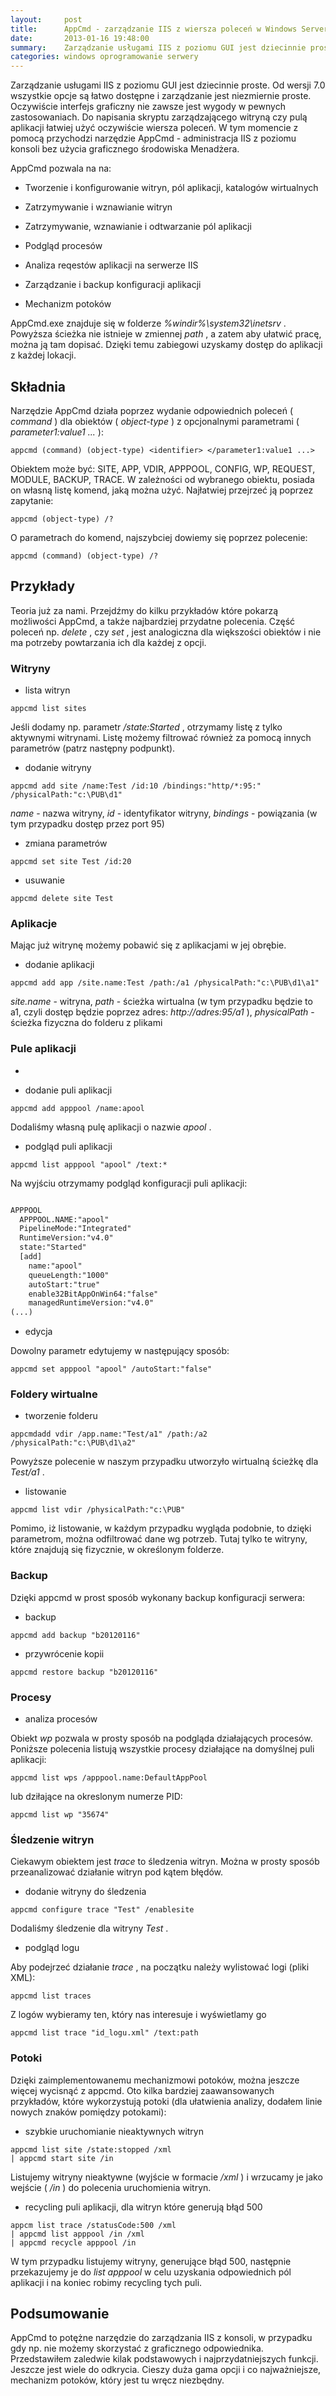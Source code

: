 ```yaml
---
layout:     post
title:      AppCmd - zarządzanie IIS z wiersza poleceń w Windows Server
date:       2013-01-16 19:48:00
summary:    Zarządzanie usługami IIS z poziomu GUI jest dziecinnie proste. Od wersji 7.0 wszystkie opcje są łatwo dostępne i zarządzanie jest niezmiernie proste. Oczywiście interfejs graficzny nie zawsze jest wygody w pewnych zastosowaniach. Do napisania skryptu zarządzającego witryną czy pulą aplikacji łatwiej...
categories: windows oprogramowanie serwery
---
```




Zarządzanie usługami IIS z poziomu GUI jest dziecinnie proste. Od wersji 7.0 wszystkie opcje są łatwo dostępne i zarządzanie jest niezmiernie proste. Oczywiście interfejs graficzny nie zawsze jest wygody w pewnych zastosowaniach. Do napisania skryptu zarządzającego witryną czy pulą aplikacji łatwiej użyć oczywiście wiersza poleceń. W tym momencie z pomocą przychodzi narzędzie AppCmd - administracja IIS z poziomu konsoli bez użycia graficznego środowiska Menadżera.

AppCmd pozwala na na:


  * Tworzenie i konfigurowanie witryn, pól aplikacji, katalogów wirtualnych


  * Zatrzymywanie i wznawianie witryn


  * Zatrzymywanie, wznawianie i  odtwarzanie pól aplikacji


  * Podgląd procesów


  * Analiza reqestów aplikacji na serwerze IIS


  * Zarządzanie i backup konfiguracji aplikacji


  * Mechanizm potoków


AppCmd.exe znajduje się w folderze  *%windir%\system32\inetsrv* . Powyższa ścieżka nie istnieje w zmiennej  *path* , a zatem aby ułatwić pracę, można ją tam dopisać. Dzięki temu zabiegowi uzyskamy dostęp do aplikacji z każdej lokacji.



## Składnia


Narzędzie AppCmd działa poprzez wydanie odpowiednich poleceń ( *command* ) dla obiektów ( *object-type* ) z opcjonalnymi parametrami ( *parameter1:value1 ...* ):


```shell
appcmd (command) (object-type) <identifier> </parameter1:value1 ...>
```


Obiektem może być:  SITE, APP, VDIR, APPPOOL, CONFIG, WP, REQUEST, MODULE, BACKUP, TRACE. W zależności od wybranego obiektu, posiada on własną listę komend, jaką można użyć. Najłatwiej przejrzeć ją poprzez zapytanie:


```shell
appcmd (object-type) /?
```


O parametrach do komend, najszybciej dowiemy się poprzez polecenie:


```shell
appcmd (command) (object-type) /? 
```





## Przykłady



Teoria już za nami. Przejdźmy do kilku przykładów które pokarzą możliwości AppCmd, a także najbardziej przydatne polecenia. Część poleceń  np.  *delete* , czy  *set* , jest analogiczna dla większości obiektów i nie ma potrzeby powtarzania ich dla każdej z opcji.



### Witryny





  * lista witryn


```shell
appcmd list sites
```

Jeśli dodamy np. parametr  */state:Started* , otrzymamy listę z tylko aktywnymi witrynami. Listę możemy filtrować również za pomocą innych parametrów (patrz następny podpunkt).


  * dodanie witryny


```shell
appcmd add site /name:Test /id:10 /bindings:"http/*:95:" /physicalPath:"c:\PUB\d1" 
```

 *name*  - nazwa witryny,  *id*  - identyfikator witryny,  *bindings*  - powiązania (w tym przypadku dostęp przez port 95)


  * zmiana parametrów


```shell
appcmd set site Test /id:20 
```




  * usuwanie


```shell
appcmd delete site Test
```






### Aplikacje


Mając już witrynę możemy pobawić się z aplikacjami w jej obrębie.



  * dodanie aplikacji



```shell
appcmd add app /site.name:Test /path:/a1 /physicalPath:"c:\PUB\d1\a1"
```

 *site.name*  - witryna,  *path*  - ścieżka wirtualna (w tym przypadku będzie to a1, czyli dostęp będzie poprzez adres:  *http://adres:95/a1* ),  *physicalPath*  - ścieżka fizyczna do folderu z plikami




### Pule aplikacji





  * 


  * dodanie puli aplikacji


```shell
appcmd add apppool /name:apool
```

Dodaliśmy własną pulę aplikacji o nazwie  *apool* .

  * podgląd puli aplikacji


```shell
appcmd list apppool "apool" /text:*
```

Na wyjściu otrzymamy podgląd konfiguracji puli aplikacji:


```txt

APPPOOL
  APPPOOL.NAME:"apool"
  PipelineMode:"Integrated"
  RuntimeVersion:"v4.0"
  state:"Started"
  [add] 
    name:"apool" 
    queueLength:"1000" 
    autoStart:"true" 
    enable32BitAppOnWin64:"false" 
    managedRuntimeVersion:"v4.0" 
(...)

```



  * edycja

Dowolny parametr edytujemy w następujący sposób:

```shell
appcmd set apppool "apool" /autoStart:"false"
```






### Foldery wirtualne





  * tworzenie folderu


```shell
appcmdadd vdir /app.name:"Test/a1" /path:/a2 /physicalPath:"c:\PUB\d1\a2"
```


Powyższe polecenie w naszym przypadku utworzyło wirtualną ścieżkę dla  *Test/a1* .


  * listowanie


```shell
appcmd list vdir /physicalPath:"c:\PUB"
```

Pomimo, iż listowanie, w każdym przypadku wygląda podobnie, to dzięki parametrom, można odfiltrować dane wg potrzeb. Tutaj tylko te witryny, które znajdują się fizycznie, w określonym folderze.





### Backup


Dzięki appcmd w prost sposób wykonany backup konfiguracji serwera:


  * backup


```shell
appcmd add backup "b20120116"
```


  * przywrócenie kopii


```shell
appcmd restore backup "b20120116"
```






### Procesy





  * analiza procesów

Obiekt  *wp*  pozwala w prosty sposób na podgląda działających procesów. Poniższe polecenia listują wszystkie procesy działające na domyślnej puli aplikacji:

```shell
appcmd list wps /apppool.name:DefaultAppPool
```

lub dziłające na okreslonym numerze PID:

```shell
appcmd list wp "35674"
```






### Śledzenie witryn


Ciekawym obiektem jest  *trace*  to śledzenia witryn. Można w prosty sposób przeanalizować działanie witryn pod kątem błędów.


  * dodanie witryny do śledzenia


```shell
appcmd configure trace "Test" /enablesite
```

Dodaliśmy śledzenie dla witryny  *Test* .

  * podgląd logu

Aby podejrzeć działanie  *trace* , na początku należy wylistować logi (pliki XML):

```shell
appcmd list traces
```

Z logów wybieramy ten, który nas interesuje i wyświetlamy go

```shell
appcmd list trace "id_logu.xml" /text:path
```





### Potoki


Dzięki zaimplementowanemu mechanizmowi potoków, można jeszcze więcej wycisnąć z appcmd. Oto kilka bardziej zaawansowanych przykładów, które wykorzystują potoki (dla ułatwienia analizy, dodałem linie nowych znaków pomiędzy potokami):



  * szybkie uruchomianie nieaktywnych witryn


```shell
appcmd list site /state:stopped /xml 
| appcmd start site /in
```

Listujemy witryny nieaktywne (wyjście w formacie  */xml* ) i wrzucamy je jako wejście ( */in* ) do polecenia uruchomienia witryn.

  * recycling puli aplikacji, dla witryn które generują błąd 500



```shell
appcm list trace /statusCode:500 /xml 
| appcmd list apppool /in /xml 
| appcmd recycle apppool /in
```


W tym przypadku listujemy witryny, generujące błąd 500, następnie przekazujemy je do  *list apppool*  w celu uzyskania odpowiednich pól aplikacji i na koniec robimy recycling tych puli.





## Podsumowanie


AppCmd to potężne narzędzie do zarządzania IIS z konsoli, w przypadku gdy np. nie możemy skorzystać z graficznego odpowiednika. Przedstawiłem zaledwie kilak podstawowych i najprzydatniejszych funkcji. Jeszcze jest wiele do odkrycia. Cieszy duża gama opcji i co najważniejsze, mechanizm potoków, który jest tu wręcz niezbędny.